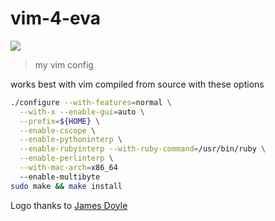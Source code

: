 vim-4-eva
=========
![](https://github.com/rbuchss/vim-4-eva/blob/master/vim_logo.jpg)
>my vim config

works best with vim compiled from source with these options
```bash
./configure --with-features=normal \
  --with-x --enable-gui=auto \
  --prefix=${HOME} \
  --enable-cscope \
  --enable-pythoninterp \
  --enable-rubyinterp --with-ruby-command=/usr/bin/ruby \
  --enable-perlinterp \
  --with-mac-arch=x86_64
  --enable-multibyte
sudo make && make install
```

Logo thanks to [James Doyle](http://ohdoylerules.com/personal-project/vim-svg)
